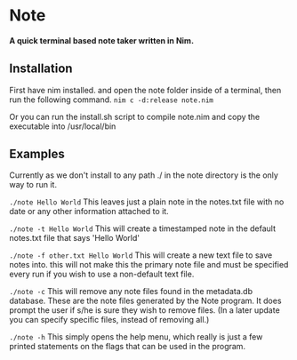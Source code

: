 # Note
#### A quick terminal based note taker written in Nim.

## Installation
First have nim installed. and open the note folder inside of a terminal,
 then run the following command.
`nim c -d:release note.nim`

Or you can run the install.sh script to compile note.nim and copy the
executable into /usr/local/bin

## Examples

Currently as we don't install to any path ./ in the note directory is
the only way to run it. 

`./note Hello World`
This leaves just a plain note in the notes.txt file with no date or any
other information attached to it.

`./note -t Hello World`
This will create a timestamped note in the default notes.txt file that
says 'Hello World'

`./note -f other.txt Hello World`
This will create a new text file to save notes into. this will not make this 
the primary note file and must be specified every run if you wish to use a 
non-default text file.

`./note -c`
This will remove any note files found in the metadata.db database. These
are the note files generated by the Note program. It does prompt the user if s/he
is sure they wish to remove files. 
(In a later update you can specify specific files, instead of removing all.)

`./note -h`
This simply opens the help menu, which really is just a few printed statements
on the flags that can be used in the program.